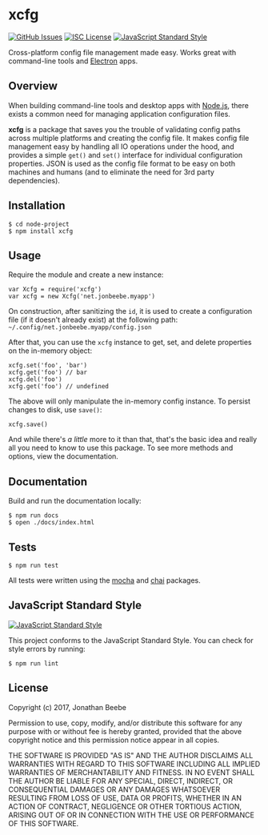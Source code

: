 # xcfg

[![GitHub Issues](https://img.shields.io/github/issues/jonbeebe/xcfg.svg)](https://github.com/jonbeebe/xcfg/issues)
[![ISC License](https://img.shields.io/badge/license-ISC-blue.svg)](https://github.com/jonbeebe/xcfg/blob/master/LICENSE)
[![JavaScript Standard Style](https://img.shields.io/badge/code_style-standard-brightgreen.svg)](https://standardjs.com)

Cross-platform config file management made easy. Works great with command-line tools and [Electron](https://electron.atom.io) apps.

## Overview

When building command-line tools and desktop apps with [Node.js](https://nodejs.org/en/), there exists a common need for managing application configuration files.

**xcfg** is a package that saves you the trouble of validating config paths across multiple platforms and creating the config file. It makes config file management easy by handling all IO operations under the hood, and provides a simple `get()` and `set()` interface for individual configuration properties. JSON is used as the config file format to be easy on both machines and humans (and to eliminate the need for 3rd party dependencies).

## Installation

```
$ cd node-project
$ npm install xcfg
```

## Usage

Require the module and create a new instance:

```
var Xcfg = require('xcfg')
var xcfg = new Xcfg('net.jonbeebe.myapp')
```

On construction, after sanitizing the `id`, it is used to create a configuration file (if it doesn't already exist) at the following path: `~/.config/net.jonbeebe.myapp/config.json`

After that, you can use the `xcfg` instance to get, set, and delete properties on the in-memory object:

```
xcfg.set('foo', 'bar')
xcfg.get('foo') // bar
xcfg.del('foo')
xcfg.get('foo') // undefined
```

The above will only manipulate the in-memory config instance. To persist changes to disk, use `save()`:

```
xcfg.save()
```

And while there's *a little* more to it than that, that's the basic idea and really all you need to know to use this package. To see more methods and options, view the documentation.

## Documentation

Build and run the documentation locally:

```
$ npm run docs
$ open ./docs/index.html
```

## Tests

```
$ npm run test
```

All tests were written using the [mocha](https://mochajs.org) and [chai](http://chaijs.com) packages.

## JavaScript Standard Style

[![JavaScript Standard Style](https://cdn.rawgit.com/feross/standard/master/badge.svg)](https://standardjs.com)

This project conforms to the JavaScript Standard Style. You can check for style errors by running:

```
$ npm run lint
```

## License

Copyright (c) 2017, Jonathan Beebe

Permission to use, copy, modify, and/or distribute this software for any
purpose with or without fee is hereby granted, provided that the above
copyright notice and this permission notice appear in all copies.

THE SOFTWARE IS PROVIDED "AS IS" AND THE AUTHOR DISCLAIMS ALL WARRANTIES
WITH REGARD TO THIS SOFTWARE INCLUDING ALL IMPLIED WARRANTIES OF
MERCHANTABILITY AND FITNESS. IN NO EVENT SHALL THE AUTHOR BE LIABLE FOR ANY
SPECIAL, DIRECT, INDIRECT, OR CONSEQUENTIAL DAMAGES OR ANY DAMAGES
WHATSOEVER RESULTING FROM LOSS OF USE, DATA OR PROFITS, WHETHER IN AN
ACTION OF CONTRACT, NEGLIGENCE OR OTHER TORTIOUS ACTION, ARISING OUT OF OR
IN CONNECTION WITH THE USE OR PERFORMANCE OF THIS SOFTWARE.
